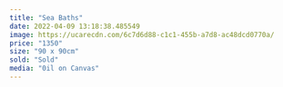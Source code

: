 ```yaml
---
title: "Sea Baths"
date: 2022-04-09 13:18:38.485549
image: https://ucarecdn.com/6c7d6d88-c1c1-455b-a7d8-ac48dcd0770a/
price: "1350"
size: "90 x 90cm"
sold: "Sold"
media: "0il on Canvas"
---
```


